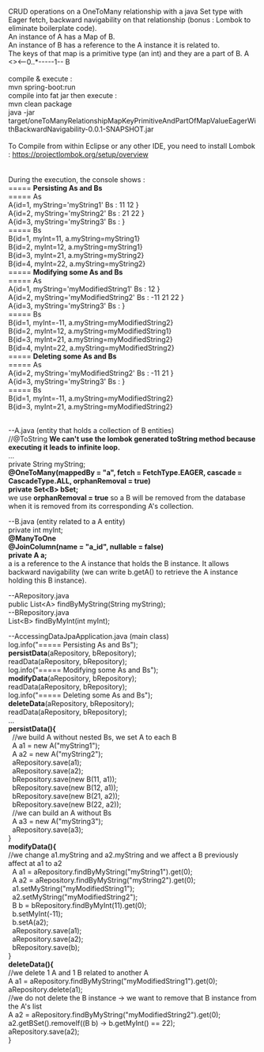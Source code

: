 CRUD operations on a OneToMany relationship with a java Set type with Eager fetch, backward navigability on that relationship (bonus : Lombok to eliminate boilerplate code).<br/>
An instance of A has a Map of B.<br/>
An instance of B has a reference to the A instance it is related to.<br/>
The keys of that map is a primitive type (an int) and they are a part of B.
A <><--0..*-----1-- B<br/>
<br/>
compile & execute :<br/>
mvn spring-boot:run<br/>
compile into fat jar then execute :<br/>
mvn clean package<br/>
java -jar target/oneToManyRelationshipMapKeyPrimitiveAndPartOfMapValueEagerWithBackwardNavigability-0.0.1-SNAPSHOT.jar<br/>
<br/>
To Compile from within Eclipse or any other IDE, you need to install Lombok : https://projectlombok.org/setup/overview<br/>
<br/>
<br/>
During the execution, the console shows : <br/>
===== <b>Persisting As and Bs</b><br/>
===== As<br/>
A{id=1, myString='myString1' Bs : 11 12 }<br/>
A{id=2, myString='myString2' Bs : 21 22 }<br/>
A{id=3, myString='myString3' Bs : }<br/>
===== Bs<br/>
B{id=1, myInt=11, a.myString=myString1}<br/>
B{id=2, myInt=12, a.myString=myString1}<br/>
B{id=3, myInt=21, a.myString=myString2}<br/>
B{id=4, myInt=22, a.myString=myString2}<br/>
===== <b>Modifying some As and Bs</b><br/>
===== As<br/>
A{id=1, myString='myModifiedString1' Bs : 12 }<br/>
A{id=2, myString='myModifiedString2' Bs : -11 21 22 }<br/>
A{id=3, myString='myString3' Bs : }<br/>
===== Bs<br/>
B{id=1, myInt=-11, a.myString=myModifiedString2}<br/>
B{id=2, myInt=12, a.myString=myModifiedString1}<br/>
B{id=3, myInt=21, a.myString=myModifiedString2}<br/>
B{id=4, myInt=22, a.myString=myModifiedString2}<br/>
===== <b>Deleting some As and Bs</b><br/>
===== As<br/>
A{id=2, myString='myModifiedString2' Bs : -11 21 }<br/>
A{id=3, myString='myString3' Bs : }<br/>
===== Bs<br/>
B{id=1, myInt=-11, a.myString=myModifiedString2}<br/>
B{id=3, myInt=21, a.myString=myModifiedString2}<br/>
<br/>

--A.java (entity that holds a collection of B entities)<br/>
//@ToString <b>We can't use the lombok generated toString method because executing it leads to infinite loop.</b><br/>
...<br/>
private String myString;<br/>
<b>@OneToMany(mappedBy = "a", fetch = FetchType.EAGER, cascade = CascadeType.ALL, orphanRemoval = true)<br/>
private Set&lt;B&gt; bSet;</b><br/>
we use <b>orphanRemoval = true</b> so a B will be removed from the database when it is removed from its corresponding A's collection.<br/>

--B.java (entity related to a A entity)<br/>
private int myInt;<br/>
<b>@ManyToOne<br/>
@JoinColumn(name = "a_id", nullable = false)<br/>
private A a;</b><br/>
a is a reference to the A instance that holds the B instance. It allows backward navigability (we can write b.getA() to retrieve the A instance holding this B instance).<br/>

--ARepository.java<br/>
public List&lt;A&gt; findByMyString(String myString);<br/>
--BRepository.java<br/>
List&lt;B&gt; findByMyInt(int myInt);<br/>

--AccessingDataJpaApplication.java (main class)<br/>
log.info("===== Persisting As and Bs");<br/>
<b>persistData</b>(aRepository, bRepository);<br/>
readData(aRepository, bRepository);<br/>
log.info("===== Modifying some As and Bs");<br/>
<b>modifyData</b>(aRepository, bRepository);<br/>
readData(aRepository, bRepository);<br/>
log.info("===== Deleting some As and Bs");<br/>
<b>deleteData</b>(aRepository, bRepository);<br/>
readData(aRepository, bRepository);<br/>
...<br/>
<b>persistData(){</b><br/>
&nbsp;&nbsp;//we build A without nested Bs, we set A to each B<br/>
&nbsp;&nbsp;A a1 = new A("myString1");<br/>
&nbsp;&nbsp;A a2 = new A("myString2");<br/>
&nbsp;&nbsp;aRepository.save(a1);<br/>
&nbsp;&nbsp;aRepository.save(a2);<br/>
&nbsp;&nbsp;bRepository.save(new B(11, a1));<br/>
&nbsp;&nbsp;bRepository.save(new B(12, a1));<br/>
&nbsp;&nbsp;bRepository.save(new B(21, a2));<br/>
&nbsp;&nbsp;bRepository.save(new B(22, a2));<br/>
&nbsp;&nbsp;//we can build an A without Bs<br/>
&nbsp;&nbsp;A a3 = new A("myString3");<br/>
&nbsp;&nbsp;aRepository.save(a3);<br/>
}<br/>
<b>modifyData(){</b><br/>
//we change a1.myString and a2.myString and we affect a B previously affect at a1 to a2<br/>
&nbsp;&nbsp;A a1 = aRepository.findByMyString("myString1").get(0);<br/>
&nbsp;&nbsp;A a2 = aRepository.findByMyString("myString2").get(0);<br/>
&nbsp;&nbsp;a1.setMyString("myModifiedString1");<br/>
&nbsp;&nbsp;a2.setMyString("myModifiedString2");<br/>
&nbsp;&nbsp;B b = bRepository.findByMyInt(11).get(0);<br/>
&nbsp;&nbsp;b.setMyInt(-11);<br/>
&nbsp;&nbsp;b.setA(a2);<br/>
&nbsp;&nbsp;aRepository.save(a1);<br/>
&nbsp;&nbsp;aRepository.save(a2);<br/>
&nbsp;&nbsp;bRepository.save(b);<br/>
}<br/>
<b>deleteData(){</b><br/>
//we delete 1 A and 1 B related to another A<br/>
A a1 = aRepository.findByMyString("myModifiedString1").get(0);<br/>
aRepository.delete(a1);<br/>
//we do not delete the B instance -> we want to remove that B instance from the A's list<br/>
A a2 = aRepository.findByMyString("myModifiedString2").get(0);<br/>
a2.getBSet().removeIf((B b) -> b.getMyInt() == 22);<br/>
aRepository.save(a2);<br/>
}<br/>